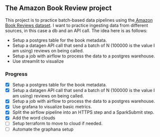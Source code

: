 ## The Amazon Book Review project

This project is to practice batch-based data pipelines using the[ Amazon Book Reviews dataset](https://jmcauley.ucsd.edu/data/amazon/). I want to practice ingesting data from different sources, in this case a db and an API call. The idea here is as follows:

* Setup a postgres table for the book metadata.
* Setup a datagen API call that send a batch of N (100000 is the value I am using) reviews on being called.
* Setup a job with airflow to process the data to a postgres warehouse.
* Use streamlit to visualize


### Progress
- [x] Setup a postgres table for the book metadata.
- [x] Setup a datagen API call that send a batch of N (100000 is the value I am using) reviews on being called.
- [x] Setup a job with airflow to process the data to a postgres warehouse.
- [x] Use grafana to visualize basic metrics.
- [x] Split the airflow pipeline into an HTTPS step and a SparkSubmit step.
- [x] Add the word clouds
- [ ] Setup terraform to move to cloud if needed.
- [ ] Automate the graphana setup

